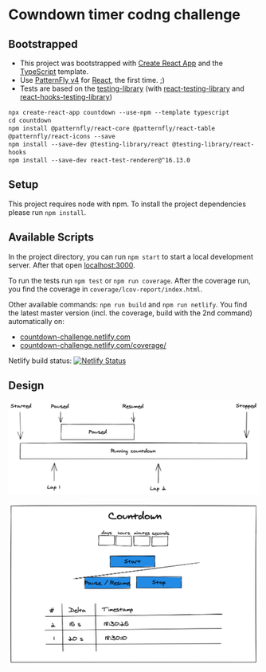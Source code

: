 # Cowndown timer codng challenge

## Bootstrapped

* This project was bootstrapped with [Create React App](https://github.com/facebook/create-react-app) and the [TypeScript](https://create-react-app.dev/docs/adding-typescript/) template.
* Use [PatternFly v4](https://www.patternfly.org/v4/) for
  [React](https://github.com/patternfly/patternfly-react), the first time. ;)
* Tests are based on the [testing-library](https://testing-library.com/) (with [react-testing-library](https://github.com/testing-library/react-testing-library) and [react-hooks-testing-library](https://github.com/testing-library/react-hooks-testing-library))

```
npx create-react-app countdown --use-npm --template typescript
cd countdown
npm install @patternfly/react-core @patternfly/react-table @patternfly/react-icons --save
npm install --save-dev @testing-library/react @testing-library/react-hooks
npm install --save-dev react-test-renderer@^16.13.0
```

## Setup

This project requires node with npm. To install the project dependencies please run `npm install`.

## Available Scripts

In the project directory, you can run `npm start` to start a local development server. After that open [localhost:3000](http://localhost:3000/).

To run the tests run `npm test` or `npm run coverage`. After the coverage run, you find the coverage in `coverage/lcov-report/index.html`.

Other available commands: `npm run build` and `npm run netlify`. You find the latest master version (incl. the coverage, build with the 2nd command) automatically on:

* [countdown-challenge.netlify.com](https://countdown-challenge.netlify.com/)
* [countdown-challenge.netlify.com/coverage/](https://countdown-challenge.netlify.com/coverage/index.html)

Netlify build status: [![Netlify Status](https://api.netlify.com/api/v1/badges/e272cdad-cc95-40c2-8f72-c7c69e4aff7e/deploy-status)](https://app.netlify.com/sites/countdown-challenge/deploys)

## Design

![Timeline concept](https://raw.githubusercontent.com/jerolimov/countdown/master/design/timeline.png)

![UI concept](https://raw.githubusercontent.com/jerolimov/countdown/master/design/ui.png)
